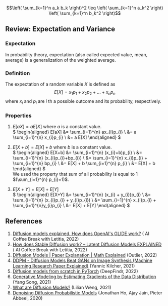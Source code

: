 $$\left( \sum_{k=1}^n a_k b_k \right)^2 \leq \left( \sum_{k=1}^n a_k^2 \right) \left( \sum_{k=1}^n b_k^2 \right)$$

## Review: Expectation and Variance

### Expectation
In probability theory, expectation (also called expected value, mean, average) is a generalization of the weighted average.

### Definition
The expectation of a random variable $X$ is defined as  
$$ E[X] = x_{1}p_{1} + x_{2}p_{2} + ... + x_{n}p_{n} $$
where $x_{i}$ and $p_{i}$ are $i$ th a possible outcome and its probability, respectively.

### Properties
1. $E[aX]=aE[X]$ where $a$ is a constant value.  
   $
   \begin{aligned}
   E[aX] &= \sum_{i=1}^{n} ax_{i}p_{i} \\
   &= a  \sum_{i=1}^{n} x_{i}p_{i} \\
   &= a  E[X]
   \end{aligned}
   $

2. $E[X+b]=E[X]+b$ where $b$ is a constant value.  
   $
   \begin{aligned}
   E[X+b] &= \sum_{i=1}^{n} (x_{i}+b)p_{i} \\
   &= \sum_{i=1}^{n} (x_{i}p_{i}+bp_{i}) \\
   &= \sum_{i=1}^{n} x_{i}p_{i} + \sum_{i=1}^{n} bp_{i} \\
   &= E[X] + b \sum_{i=1}^{n} p_{i} \\
   &= E[X] + b
   \end{aligned}
   $  
   We used the property that sum of all probability is equal to 1 $(\sum_{i=1}^{n} p_{i}=1)$.

3. $E[X+Y]=E[X]+E[Y]$    
   $
   \begin{aligned}
   E[X+Y] &= \sum_{i=1}^{n} (x_{i} + y_{i})p_{i} \\
   &= \sum_{i=1}^{n} (x_{i}p_{i} + y_{i}p_{i}) \\
   &= \sum_{i=1}^{n} x_{i}p_{i} + \sum_{i=1}^{n}y_{i}p_{i} \\
   &= E[X] + E[Y]
   \end{aligned}
   $

## References
1. [Diffusion models explained. How does OpenAI's GLIDE work?](https://youtu.be/344w5h24-h8) (
AI Coffee Break with Letitia, 2022)
2. [How does Stable Diffusion work? – Latent Diffusion Models EXPLAINED](https://youtu.be/J87hffSMB60) (
AI Coffee Break with Letitia, 2022)
3. [Diffusion Models | Paper Explanation | Math Explained](https://youtu.be/HoKDTa5jHvg) (Outlier, 2022)
4. [DDPM - Diffusion Models Beat GANs on Image Synthesis (Machine Learning Research Paper Explained)](https://youtu.be/W-O7AZNzbzQ) (Yannic Kilcher, 2021)
5. [Diffusion models from scratch in PyTorch](https://youtu.be/a4Yfz2FxXiY) (DeepFindr, 2022)
6. [Generative Modeling by Estimating Gradients of the Data Distribution](https://yang-song.net/blog/2021/score) (Yang Song, 2021)
7. [What are Diffusion Models?](https://lilianweng.github.io/posts/2021-07-11-diffusion-models) (Lilian Weng, 2021)
8. [Denoising Diffusion Probabilistic Models](https://arxiv.org/abs/2006.11239) (Jonathan Ho, Ajay Jain, Pieter Abbeel, 2020)
